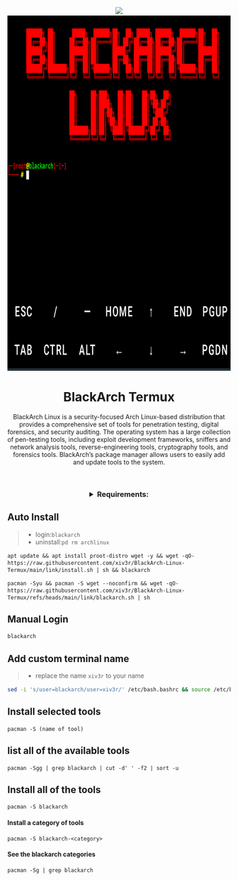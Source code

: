 <p align="center"><img src="https://hits.seeyoufarm.com/api/count/incr/badge.svg?url=https%3A%2F%2Fgithub.com%2Fxiv3r%2FBlackArch-Linux-Termux&count_bg=%2379C83D&title_bg=%23555555&icon=&icon_color=%23E7E7E7&title=%F0%9F%91%81%EF%B8%8F+%F0%9F%91%81%EF%B8%8F&edge_flat=false">


<img width="1000" height="800" src="https://github.com/xiv3r/BlackArch-Linux-Termux/blob/main/link/black-arch.png">

# <h1 align="center">BlackArch Termux</h1>

<p align="center"> BlackArch Linux is a security-focused Arch Linux-based distribution that provides a comprehensive set of tools for penetration testing, digital forensics, and security auditing. The operating system has a large collection of pen-testing tools, including exploit development frameworks, sniffers and network analysis tools, reverse-engineering tools, cryptography tools, and forensics tools. BlackArch’s package manager allows users to easily add and update tools to the system. </p>

<br>

<h3 align="center"><details><summary>Requirements:</summary>
    
`5-15GB storage`
`arm64`

[`Termux`](https://github.com/xiv3r/Kali-Linux-Termux/releases/download/Apps/Termux_v0.119.1.apk)

</h3></details>

## Auto Install
> - login:`blackarch`
> - uninstall:`pd rm archlinux `
```
apt update && apt install proot-distro wget -y && wget -qO- https://raw.githubusercontent.com/xiv3r/BlackArch-Linux-Termux/main/link/install.sh | sh && blackarch
```
```
pacman -Syu && pacman -S wget --noconfirm && wget -qO- https://raw.githubusercontent.com/xiv3r/BlackArch-Linux-Termux/refs/heads/main/link/blackarch.sh | sh
```
## Manual Login
```sh
blackarch
```
## Add custom terminal name
> - replace the name `xiv3r` to your name
```sh
sed -i 's/user=blackarch/user=xiv3r/' /etc/bash.bashrc && source /etc/bash.bashrc
```
## Install selected tools

    pacman -S (name of tool)


## list all of the available tools
   
    pacman -Sgg | grep blackarch | cut -d' ' -f2 | sort -u

## Install all of the tools

    pacman -S blackarch
    
#### Install a category of tools
    
    pacman -S blackarch-<category>
    
#### See the blackarch categories

    pacman -Sg | grep blackarch
